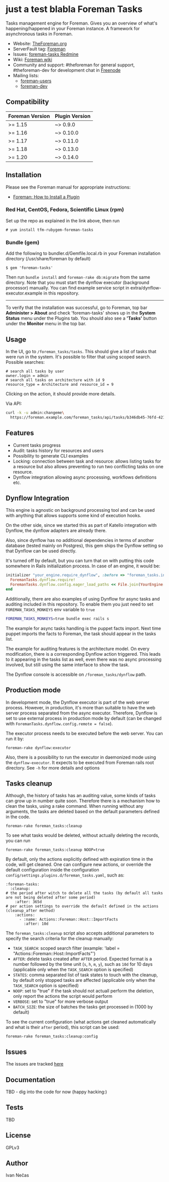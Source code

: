 just a test
blabla
Foreman Tasks
=============

Tasks management engine for Foreman. Gives you an overview of what's
happening/happened in your Foreman instance. A framework for asynchronous tasks in Foreman.

* Website: [TheForeman.org](http://theforeman.org)
* ServerFault tag: [Foreman](http://serverfault.com/questions/tagged/foreman)
* Issues: [foreman-tasks Redmine](http://projects.theforeman.org/projects/foreman-tasks)
* Wiki: [Foreman wiki](http://projects.theforeman.org/projects/foreman/wiki/About)
* Community and support: #theforeman for general support, #theforeman-dev for development chat in [Freenode](irc.freenode.net)
* Mailing lists:
    * [foreman-users](https://groups.google.com/forum/?fromgroups#!forum/foreman-users)
    * [foreman-dev](https://groups.google.com/forum/?fromgroups#!forum/foreman-dev)

## Compatibility

| Foreman Version | Plugin Version |
| --------------- | -------------- |
| >= 1.15         | ~> 0.9.0       |
| >= 1.16         | ~> 0.10.0      |
| >= 1.17         | ~> 0.11.0      |
| >= 1.18         | ~> 0.13.0      |
| >= 1.20         | ~> 0.14.0      |

Installation
------------

Please see the Foreman manual for appropriate instructions:

* [Foreman: How to Install a Plugin](http://theforeman.org/manuals/latest/index.html#6.1InstallaPlugin)

### Red Hat, CentOS, Fedora, Scientific Linux (rpm)

Set up the repo as explained in the link above, then run

    # yum install tfm-rubygem-foreman-tasks

### Bundle (gem)

Add the following to bundler.d/Gemfile.local.rb in your Foreman installation directory (/usr/share/foreman by default)

    $ gem 'foreman-tasks'

Then run `bundle install` and `foreman-rake db:migrate` from the same directory. Note that you must start the
dynflow executor (background processor) manually. You can find example service script in 
extra/dynflow-executor.example in this repository.

--------------

To verify that the installation was successful, go to Foreman, top bar **Administer > About** and check 'foreman-tasks' shows up in the **System Status** menu under the Plugins tab. You should also see a **'Tasks'** button under the **Monitor** menu in the top bar.

Usage
-----

In the UI, go to `/foreman_tasks/tasks`. This should give a list of
tasks that were run in the system. It's possible to filter that using
scoped search. Possible searches:

```
# search all tasks by user
owner.login = admin
# search all tasks on architecture with id 9
resource_type = Architecture and resource_id = 9
```

Clicking on the action, it should provide more details.

Via API:

```bash
curl -k -u admin:changeme\
  https://foreman.example.com/foreman_tasks/api/tasks/b346db45-76fd-4217-9247-aac51b5cde4e -H 'Accept: application/json'
```

Features
--------

* Current tasks progress
* Audit: tasks history for resources and users
* Possibility to generate CLI examples
* Locking: connection between task and resource: allows listing tasks
  for a resource but also allows preventing to run two
  conflicting tasks on one resource.
* Dynflow integration allowing async processing, workflows definitions etc.


Dynflow Integration
-------------------

This engine is agnostic on background processing tool and can be used
with anything that allows supports some kind of execution hooks.

On the other side, since we started this as part of Katello
integration with Dynflow, the dynflow adapters are already there.

Also, since dynflow has no additional dependencies in terms of another
database (tested mainly on Postgres), this gem ships the Dynflow
setting so that Dynflow can be used directly.

It's turned off by default, but you can turn that on with putting this
code somewhere in Rails initialization process. In case of an engine,
it would be:

```ruby
initializer "your_engine.require_dynflow", :before => "foreman_tasks.initialize_dynflow" do |app|
  ForemanTasks.dynflow.require!
  ForemanTasks.dynflow.config.eager_load_paths << File.join(YourEngine::Engine.root, 'app/lib/actions')
end
```

Additionally, there are also examples of using Dynflow for async tasks
and auditing included in this repository. To enable them you just need
to set `FOREMAN_TASKS_MONKEYS` env variable to `true`

```bash
FOREMAN_TASKS_MONKEYS=true bundle exec rails s
```

The example for async tasks handling is the puppet facts import. Next
time puppet imports the facts to Foreman, the task should appear in
the tasks list.

The example for auditing features is the architecture model. On every
modification, there is a corresponding Dynflow action triggered. This
leads to it appearing in the tasks list as well, even there was no
async processing involved, but still using the same interface to
show the task.

The Dynflow console is accessible on `/foreman_tasks/dynflow` path.

## Production mode

In development mode, the Dynflow executor is part of the web server
process. However, in production, it's more than suitable to have the
web server process separated from the async executor. Therefore,
Dynflow is set to use external process in production mode by default
(can be changed with `ForemanTasks.dynflow.config.remote = false`).

The executor process needs to be executed before the web server. You
can run it by:

```
foreman-rake dynflow:executor
```

Also, there is a possibility to run the executor in daemonized mode
using the `dynflow-executor`. It expects to be executed from Foreman
rails root directory. See `-h` for more details and options

Tasks cleanup
-------------

Although, the history of tasks has an auditing value, some kinds of
tasks can grow up in number quite soon. Therefore there is a mechanism
how to clean the tasks, using a rake command. When running without
any arguments, the tasks are deleted based on the default parameters
defined in the code.

```
foreman-rake foreman_tasks:cleanup
```

To see what tasks would be deleted, without actually deleting the records, you can run

```
foreman-rake foreman_tasks:cleanup NOOP=true
```

By default, only the actions explicitly defined with expiration time
in the code, will get cleaned. One can configure new actions, or
override the default configuration inside the configuration
`config/settings.plugins.d/foreman_tasks.yaml`, such as:


```
:foreman-tasks:
  :cleanup:
# the period after witch to delete all the tasks (by default all tasks are not being deleted after some period)
    :after: 365d
# per action settings to override the default defined in the actions (cleanup_after method)
    :actions:
      - :name: Actions::Foreman::Host::ImportFacts
        :after: 10d

```

The `foreman_tasks:cleanup` script also accepts additional parameters
to specify the search criteria for the cleanup manually:

* `TASK_SEARCH`: scoped search filter (example: 'label =
  "Actions::Foreman::Host::ImportFacts"')
* `AFTER`: delete tasks created after `AFTER` period. Expected format
  is a number followed by the time unit (`s`, `h`, `m`, `y`), such as
  `10d` for 10 days (applicable only when the `TASK_SEARCH` option is
  specified)
* `STATES`: comma separated list of task states to touch with the
  cleanup, by default only stopped tasks are affected
  (applicable only when the `TASK_SEARCH` option is specified)
* `NOOP`: set to "true" if the task should not actuall perform the
  deletion, only report the actions the script would perform
* `VERBOSE`: set to "true" for more verbose output
* `BATCH_SIZE`: the size of batches the tasks get processed in (1000 by default)

To see the current configuration (what actions get cleaned
automatically and what is their `after` period), this script can be
used:

```
foreman-rake foreman_tasks:cleanup:config
```

Issues
------

The issues are tracked [here](http://projects.theforeman.org/projects/foreman-tasks/issues)

Documentation
-------------

TBD - dig into the code for now (happy hacking:)

Tests
-----

TBD

License
-------

GPLv3

Author
------

Ivan Nečas
